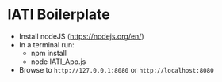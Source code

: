 # IATI Boilerplate

- Install nodeJS (https://nodejs.org/en/)
- In a terminal run: 
    - npm install
    - node IATI_App.js
- Browse to `http://127.0.0.1:8080` or `http://localhost:8080`